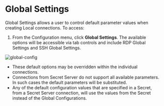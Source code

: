 # Global Settings

Global Settings allows a user to control default parameter values when creating Local connections. To access: 

1. From the Configuration menu, click **Global Settings**. The available options will be accessible via tab controls and include RDP Global Settings and SSH Global Settings.

![global-config](C:\Thycotic.ConnectionManager.Docs\how-to\images\global-config.png)

- These default options may be overridden within the individual connections.
- Connections from Secret Server do not support all available parameters. In such cases the default parameters will be substituted.
- Any of the default configuration values that are specified in a Secret, from a Secret Server connection, will use the values from the Secret instead of the Global Configurations.
